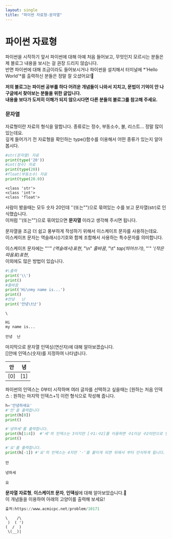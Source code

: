 ```yaml
---
layout: single
title: "파이썬 자료형-문자열"
---
```


# 파이썬 자료형
파이썬을 시작하기 앞서 파이썬에 대해 아예 처음 들어보고, 무엇인지 모르시는 분들은 제 블로그 내용을 보시는 걸 권장 드리지 않습니다.  
반면 파이썬에 대해 조금이라도 들어보시거나 파이썬을 설치해서 터미널에 *'Hello World'*를 출력하신 분들은 정말 잘 오셨어요!🥳  

__저의 블로그는 파이썬 공부를 하다 어려운 개념들이 나와서 지치고, 문법이 기억이 안 나 구글에서 찾아보는 분들을 위한 글입니다.  
내용을 보다가 도저히 이해가 되지 않으시다면 다른 분들의 블로그를 참고해 주세요.__  

### 문자열
자료형이란 자료의 형식을 말합니다. 종류로는 정수, 부동소수, 불, 리스트... 정말 많이 있는데요.  
깊게 들어가기 전 자료형을 확인하는 type()함수를 이용해서 어떤 종류가 있는지 알아봅시다.  


```python
#str(문자열) 자료
print(type('20'))
#int(정수) 자료
print(type(20))
#float(부동소수) 자료
print(type(20.0))
```

    <class 'str'>
    <class 'int'>
    <class 'float'>
    

사람이 봤을때는 모두 숫자 20인데 ''(또는"")으로 묶여있는 수를 보고 문자열(str)로 인식했습니다.  
이처럼 ''(또는"")으로 묶여있으면 __문자열__ 이라고 생각해 주시면 됩니다.

문자열을 조금 더 쉽고 풍부하게 작성하기 위해서 이스케이프 문자를 사용하는데요.  
이스케이프 문자는 역슬래시(\)기호와 함께 조합해서 사용하는 특수문자를 의미합니다. 


이스케이프 문자에는 
"\'\'" *\(역슬래시)표현*,
"\n" *줄바꿈*,
"\t" *tap(띄어쓰기)*,
"\'" *'(작은따옴표)표현*,  
이외에도 많은 방법이 있습니다.


```python
#\출력
print('\\')
print()
#줄바꿈
print('Hi\nmy name is...')
print()
#안녕   난
print('안녕\t난')
```

    \
    
    Hi
    my name is...
    
    안녕	난
    

마지막으로 문자열 인덱싱(연산자)에 대해 알아보겠습니다.  
[]안에 인덱스(숫자)를 지정하여 나타냅니다.

|안|녕|
|:-:|:-:|
|[0]|[1]|

파이썬의 인덱스는 0부터 시작하며 여러 글자를 선택하고 싶을때는 [원하는 처음 인덱스 : 원하는 마지막 인덱스+1] 이런 형식으로 작성해 줍니다.


```python
h='안녕하세요'
#'안'을 출력합니다
print(h[0])
print()

#'녕하세'를 출력합니다.
print(h[1:4])  #'세'의 인덱스는 3이지만 [수1:수2]를 이용하면 수1이상 수2미만으로 인식되기 때문에 원하는 인덱스 +1을(3+1=4) 합니다
print()

#'요'를 출력합니다.
print(h[-1]) #'요'의 인덱스는 4지만 '-'를 붙이게 되면 뒤에서 부터 인식하게 됩니다.  
```

    안
    
    녕하세
    
    요
    

**문자열 자료형**, **이스케이프 문자**, **인덱싱**에 대해 알아보았습니다.👏  
이 개념들을 이용하여 아래의 고양이를 출력해 보세요!  



```python
출처:https://www.acmicpc.net/problem/10171
```

    \    /\
     )  ( ')
    (  /  )
     \(__)|
    
